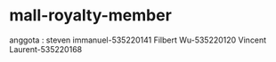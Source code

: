 # mall-royalty-member
anggota :
steven immanuel-535220141
Filbert Wu-535220120
Vincent Laurent-535220168
